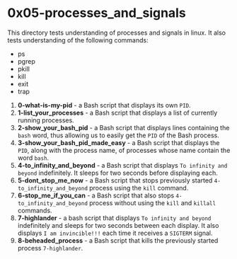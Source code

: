 # 0x05-processes_and_signals
This directory tests understanding of processes and signals in linux. It also tests understanding of the following commands:
- ps
- pgrep
- pkill
- kill
- exit
- trap
1. **0-what-is-my-pid** - a Bash script that displays its own `PID`.
2. **1-list_your_processes** - a Bash script that displays a list of currently running processes.
3. **2-show_your_bash_pid** - a Bash script that displays lines containing the `bash` word, thus allowing us to easily get the `PID` of the Bash process.
4. **3-show_your_bash_pid_made_easy** - a Bash script that displays the `PID`, along with the process name, of processes whose name contain the word `bash`.
5. **4-to_infinity_and_beyond** - a Bash script that displays `To infinity and beyond` indefinitely. It sleeps for two seconds before displaying each.
6. **5-dont_stop_me_now** - a Bash script that stops previously started `4-to_infinity_and_beyond` process using the `kill` command.
7. **6-stop_me_if_you_can** - a Bash script that also stops `4-to_infinity_and_beyond` process without using the `kill` and `killall` commands.
8. **7-highlander** - a bash script that displays `To infinity and beyond` indefinitely and sleeps for two seconds between each display. It also displays `I am invincible!!!` each time it receives a `SIGTERM` signal.
9. **8-beheaded_process** - a Bash script that kills the previously started process `7-highlander`.
